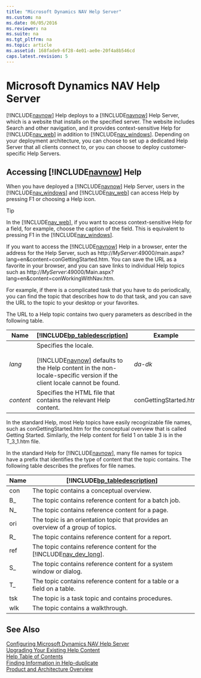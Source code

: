 ```yaml
---
title: "Microsoft Dynamics NAV Help Server"
ms.custom: na
ms.date: 06/05/2016
ms.reviewer: na
ms.suite: na
ms.tgt_pltfrm: na
ms.topic: article
ms.assetid: 168fade9-6f28-4e01-ae0e-20f4a8b546cd
caps.latest.revision: 5
---
```

# Microsoft Dynamics NAV Help Server
[!INCLUDE[navnow](includes/navnow_md.md)] Help deploys to a [!INCLUDE[navnow](includes/navnow_md.md)] Help Server, which is a website that installs on the specified server. The website includes Search and other navigation, and it provides context\-sensitive Help for [!INCLUDE[nav_web](includes/nav_web_md.md)] in addition to [!INCLUDE[nav_windows](includes/nav_windows_md.md)]. Depending on your deployment architecture, you can choose to set up a dedicated Help Server that all clients connect to, or you can choose to deploy customer\-specific Help Servers.  
  
## Accessing [!INCLUDE[navnow](includes/navnow_md.md)] Help  
 When you have deployed a [!INCLUDE[navnow](includes/navnow_md.md)] Help Server, users in the [!INCLUDE[nav_windows](includes/nav_windows_md.md)] and [!INCLUDE[nav_web](includes/nav_web_md.md)] can access Help by pressing F1 or choosing a Help icon.  
  
> [!TIP]  
>  In the [!INCLUDE[nav_web](includes/nav_web_md.md)], if you want to access context\-sensitive Help for a field, for example, choose the caption of the field. This is equivalent to pressing F1 in the [!INCLUDE[nav_windows](includes/nav_windows_md.md)].  
  
 If you want to access the [!INCLUDE[navnow](includes/navnow_md.md)] Help in a browser, enter the address for the Help Server, such as http:\/\/*MyServer*:49000\/main.aspx?lang\=en&content\=conGettingStarted.htm. You can save the URL as a favorite in your browser, and you can save links to individual Help topics such as http:\/\/*MyServer*:49000\/Main.aspx?lang\=en&content\=conWorkingWithNav.htm.  
  
 For example, if there is a complicated task that you have to do periodically, you can find the topic that describes how to do that task, and you can save the URL to the topic to your desktop or your favorites.  
  
 The URL to a Help topic contains two query parameters as described in the following table.  
  
|Name|[!INCLUDE[bp_tabledescription](includes/bp_tabledescription_md.md)]|Example|  
|----------|---------------------------------------|-------------|  
|*lang*|Specifies the locale.<br /><br /> [!INCLUDE[navnow](includes/navnow_md.md)] defaults to the Help content in the non\-locale\-specific version if the client locale cannot be found.|*da\-dk*|  
|*content*|Specifies the HTML file that contains the relevant Help content.|conGettingStarted.htm|  
  
 In the standard Help, most Help topics have easily recognizable file names, such as conGettingStarted.htm for the conceptual overview that is called Getting Started. Similarly, the Help content for field 1 on table 3 is in the T\_3\_1.htm file.  
  
 In the standard Help for [!INCLUDE[navnow](includes/navnow_md.md)], many file names for topics have a prefix that identifies the type of content that the topic contains. The following table describes the prefixes for file names.  
  
|Name|[!INCLUDE[bp_tabledescription](includes/bp_tabledescription_md.md)]|  
|----------|---------------------------------------|  
|con|The topic contains a conceptual overview.|  
|B\_|The topic contains reference content for a batch job.|  
|N\_|The topic contains reference content for a page.|  
|ori|The topic is an orientation topic that provides an overview of a group of topics.|  
|R\_|The topic contains reference content for a report.|  
|ref|The topic contains reference content for the [!INCLUDE[nav_dev_long](includes/nav_dev_long_md.md)].|  
|S\_|The topic contains reference content for a system window or dialog.|  
|T\_|The topic contains reference content for a table or a field on a table.|  
|tsk|The topic is a task topic and contains procedures.|  
|wlk|The topic contains a walkthrough.|  
  
## See Also  
 [Configuring Microsoft Dynamics NAV Help Server](Configuring-Microsoft-Dynamics-NAV-Help-Server.md)   
 [Upgrading Your Existing Help Content](Upgrading-Your-Existing-Help-Content.md)   
 [Help Table of Contents](Help-Table-of-Contents.md)   
 [Finding Information in Help\-duplicate](Finding-Information-in-Help-duplicate.md)   
 [Product and Architecture Overview](Product-and-Architecture-Overview.md)